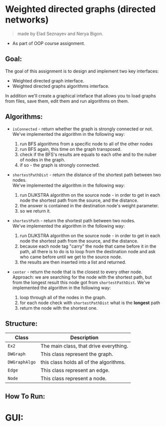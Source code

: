 # Weighted directed graphs (directed networks)

> made by Elad Seznayev and Nerya Bigon.
* As part of OOP course assignment.

## Goal:
The goal of this assignment is to design and implement two key interfaces:
* Weighted directed graph interface.
* Weighted directed graphs algorithms interface.  

In addition we'll create a graphical inteface that allows you to load graphs from files, save them, edit them and run algorithms on them.   

## Algorithms:
* `isConnected` - return whether the graph is strongly connected or not.  
We've implemented the algorithm in the following way:    
  1. run BFS algorithms from a specific node to all of the other nodes
  2. run BFS again, this time on the graph transposed.
  3. check if the BFS's results are equals to each othe and to the nuber of nodes in the graph.
  4. if so - the graph is strongly connected.  

* `shortestPathDist` - return the distance of the shortest path between two nodes.  
We've implemented the algorithm in the following way:    
  1. run DIJKSTRA algorithm on the source node - in order to get in each node the shortest path from the source, and the distance. 
  2. the answer is contained in the destination node's weight parameter.
  3. so we return it.  

* `shortestPath` - return the shortest path between two nodes.  
We've implemented the algorithm in the following way:    
  1. run DIJKSTRA algorithm on the source node - in order to get in each node the shortest path from the source, and the distance. 
  2. because each node tag "carry" the node that came before it in the path, all there is to do is to loop from the destination node and ask who came before until we get to the source node.
  3. the results are then inserted into a list and returned.  

* `center` - return the node that is the closest to every other node.   
Approach: we are searching for the node with the shortest path, but from the longest result this node got from `shortestPathDist`.
We've implemented the algorithm in the following way:    
  1. loop through all of the nodes in the graph.
  2. for each node check with `shortestPathDist` what is the **longest** path
  3. return the node with the shortest one.


## Structure:  

Class | Description
----- | -----------
`Ex2` | The main class, that drive everything.
`DWGraph` | This class represent the graph.
`DWGraphAlgo` | this class holds all of the algorithms.
`Edge` | This class represent an edge.
`Node` | This class represent a node.

## How To Run:

# GUI:
 
